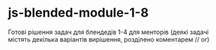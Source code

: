 # js-blended-module-1-8

Готові рішення задач для блендедів 1-4 для менторів
(деякі задачі містять декілька варіантів вирішення, розділено коментарем // or)
